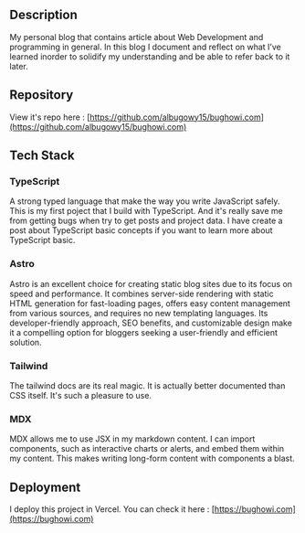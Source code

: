 ## Description

My personal blog that contains article about Web Development and programming in general. In this blog I document and reflect on what I’ve learned inorder to solidify my understanding and be able to refer back to it later.

## Repository

View it's repo here : [https://github.com/albugowy15/bughowi.com](https://github.com/albugowy15/bughowi.com)

## Tech Stack

### TypeScript

A strong typed language that make the way you write JavaScript safely. This is my first poject that I build with TypeScript. And it's really save me from getting bugs when try to get posts and project data. I have create a post about TypeScript basic concepts if you want to learn more about TypeScript basic.

### Astro

Astro is an excellent choice for creating static blog sites due to its focus on speed and performance. It combines server-side rendering with static HTML generation for fast-loading pages, offers easy content management from various sources, and requires no new templating languages. Its developer-friendly approach, SEO benefits, and customizable design make it a compelling option for bloggers seeking a user-friendly and efficient solution.

### Tailwind

The tailwind docs are its real magic. It is actually better documented than CSS itself. It's such a pleasure to use.

### MDX

MDX allows me to use JSX in my markdown content. I can import components, such as interactive charts or alerts, and embed them within my content. This makes writing long-form content with components a blast.

## Deployment

I deploy this project in Vercel. You can check it here : [https://bughowi.com](https://bughowi.com)
